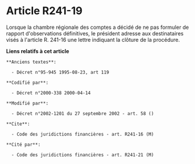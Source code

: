 # Article R241-19

Lorsque la chambre régionale des comptes a décidé de ne pas formuler de rapport d'observations définitives, le président
adresse aux destinataires visés à l'article R. 241-16 une lettre indiquant la clôture de la procédure.

**Liens relatifs à cet article**

	**Anciens textes**:

	  - Décret n°95-945 1995-08-23, art 119

	**Codifié par**:

	  - Décret n°2000-338 2000-04-14

	**Modifié par**:

	  - Décret n°2002-1201 du 27 septembre 2002 - art. 58 ()

	**Cite**:

	  - Code des juridictions financières - art. R241-16 (M)

	**Cité par**:

	  - Code des juridictions financières - art. R241-21 (M)
